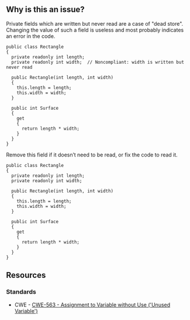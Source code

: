 ## Why is this an issue?
 
Private fields which are written but never read are a case of "dead store". Changing the value of such a field is useless and most probably indicates an error in the code.

    public class Rectangle
    {
      private readonly int length;
      private readonly int width;  // Noncompliant: width is written but never read
    
      public Rectangle(int length, int width)
      {
        this.length = length;
        this.width = width;
      }
    
      public int Surface
      {
        get
        {
          return length * width;
        }
      }
    }

Remove this field if it doesn’t need to be read, or fix the code to read it.

    public class Rectangle
    {
      private readonly int length;
      private readonly int width;
    
      public Rectangle(int length, int width)
      {
        this.length = length;
        this.width = width;
      }
    
      public int Surface
      {
        get
        {
          return length * width;
        }
      }
    }

## Resources
 
### Standards
 
- CWE - [CWE-563 - Assignment to Variable without Use ('Unused Variable')](https://cwe.mitre.org/data/definitions/563)